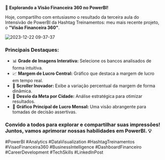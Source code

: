 🚀 **Explorando a Visão Financeira 360 no PowerBI!**

Hoje, compartilho com entusiasmo o resultado da terceira aula do Intensivão de PowerBI da Hashtag Treinamentos: meu mais recente projeto, o **"Visão Financeira 360"**.

![2023-12-22 09-37-37](https://github.com/GleisonAmorim/DashboardFinanceiro/assets/54336609/22299d9a-d57a-4864-80a8-b849bf705bda)

### Principais Destaques:
- 📊 **Grade de Imagens Interativa:** Selecione os bancos analisados de forma intuitiva.
- 📈 **Margem de Lucro Central:** Gráfico que destaca a margem de lucro em tempo real.
- 🔄 **Scroller Inovador:** Exibe a variação percentual da margem de forma dinâmica.
- 📍 **Desvio da Meta por Cidade:** Análise estratégica para otimizar resultados.
- 💼 **Gráfico Principal de Lucro Mensal:** Uma visão abrangente para tomadas de decisão assertivas.

### Convido a todos para explorar e compartilhar suas impressões! Juntos, vamos aprimorar nossas habilidades em PowerBI. 💡

#PowerBI #Analytics #DataVisualization #HashtagTreinamentos #VisaoFinanceira360 #BusinessIntelligence #DashboardFinanceiro #CareerDevelopment #TechSkills #LinkedInPost

